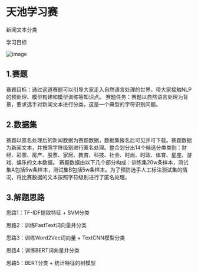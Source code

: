 # 天池学习赛
新闻文本分类

学习目标

![image](https://user-images.githubusercontent.com/85282296/216271661-d44e5b57-2ab2-477b-afe4-89a5cb40d321.png)
## 1.赛题
赛题目标：通过这道赛题可以引导大家走入自然语言处理的世界，带大家接触NLP的预处理、模型构建和模型训练等知识点。
赛题任务：赛题以自然语言处理为背景，要求选手对新闻文本进行分类，这是一个典型的字符识别问题。
## 2.数据集
赛题以匿名处理后的新闻数据为赛题数据，数据集报名后可见并可下载。赛题数据为新闻文本，并按照字符级别进行匿名处理。整合划分出14个候选分类类别：财经、彩票、房产、股票、家居、教育、科技、社会、时尚、时政、体育、星座、游戏、娱乐的文本数据。
赛题数据由以下几个部分构成：训练集20w条样本，测试集A包括5w条样本，测试集B包括5w条样本。为了预防选手人工标注测试集的情况，将比赛数据的文本按照字符级别进行了匿名处理。
## 3.解题思路

  思路1：TF-IDF提取特征 + SVM分类
  
  思路2：训练FastText词向量并分类
  
  思路3：训练Word2Vec词向量 + TextCNN模型分类
  
  思路4：训练BERT词向量并分类
  
  思路5：BERT分类 + 统计特征的树模型
